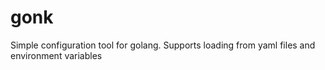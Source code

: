 # gonk
Simple configuration tool for golang. Supports loading from yaml files and environment variables
